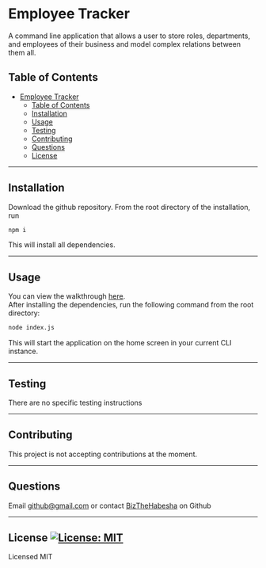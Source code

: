 # Employee Tracker
A command line application that allows a user to store roles, departments, and employees of their business and model complex relations between them all.
## Table of Contents
- [Employee Tracker](#employee-tracker)
  - [Table of Contents](#table-of-contents)
  - [Installation](#installation)
  - [Usage](#usage)
  - [Testing](#testing)
  - [Contributing](#contributing)
  - [Questions](#questions)
  - [License ](#license-)
___
## Installation
Download the github repository. From the root directory of the installation, run  
```bash  
npm i  
```  
This will install all dependencies.
___
## Usage
You can view the walkthrough [here](https://youtu.be/uMoT0xrR_WI).  
After installing the dependencies, run the following command from the root directory:  
```bash  
node index.js  
```  
This will start the application on the home screen in your current CLI instance.
___
## Testing
There are no specific testing instructions
___
## Contributing
This project is not accepting contributions at the moment.
___
## Questions
Email [github@gmail.com](mailto:github@gmail.com) or contact [BizTheHabesha](https://github.com/BizTheHabesha) on Github
___
## License [![License: MIT](https://img.shields.io/badge/License-MIT-yellow.svg)](https://opensource.org/licenses/MIT)
Licensed MIT  

